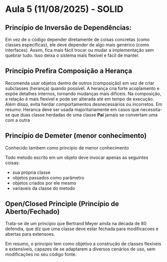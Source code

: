 # Aula 5 (11/08/2025) - SOLID

## Princípio de Inversão de Dependências: 

Em vez de o código depender diretamente de coisas concretas (como classes específicas), ele deve depender de algo mais genérico (como interfaces). 
Assim, fica mais fácil trocar ou mudar a implementação sem quebrar tudo. Isso deixa o sistema mais flexível e fácil de manter.

## Princípio Prefira Composição a Herança

Recomenda usar objetos dentro de outros (composição) em vez de criar subclasses (herança) quando possível.
A herança cria forte acoplamento e expõe detalhes internos, tornando mudanças mais difíceis.
Na composição, a relação é mais flexível e pode ser alterada até em tempo de execução.
Além disso, evita herdar comportamentos desnecessários ou incorretos.
Em resumo: Heranca deve ser usada majoritariamente em casos que necessita-se que duas classe herdadas de uma classe **Pai** jamais se convertam uma com a outra

## Princípio de Demeter (menor conhecimento)

Conhecido tambem como principio de menor conhecimento

Todo metodo escrito em um objeto deve invocar apenas as seguintes coisas:
- sua própria classe
- objetos passados como parâmetro
- objetos criados por ele mesmo
- variaveis da classe do metodo

## Open/Closed Principle (Princípio de Aberto/Fechado)

Trata-se de um principio que Bertrand Meyer ainda na década de 80 defendia, que diz que uma classe deve estar fechada para modificacoes e abertas para extensoes.

Em resumo, o principio tem como objetivo a construção de classes flexíveis e extensíveis, capazes de se adaptarem a diversos cenários de uso, sem modificações no seu código fonte.
